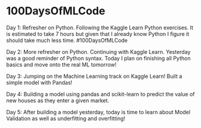 # 100DaysOfMLCode

Day 1: Refresher on Python. Following the Kaggle Learn Python exercises. It is estimated to take 7 hours but given that I already know Python I figure it should take much less time. #100DaysOfMLCode

Day 2: More refresher on Python. Continuing with Kaggle Learn. Yesterday was a good reminder of Python syntax. Today I plan on finishing all Python basics and move onto the real ML tomorrow!

Day 3: Jumping on the Machine Learning track on Kaggle Learn! Built a simple model with Pandas!

Day 4: Building a model using pandas and scikit-learn to predict the value of new houses as they enter a given market.

Day 5: After building a model yesterday, today is time to learn about Model Validation as well as underfitting and overfitting! 